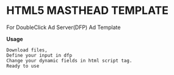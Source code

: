# HTML5 MASTHEAD TEMPLATE


For DoubleClick Ad Server(DFP) Ad Template

<b>Usage</b>

```
Download files,
Define your input in dfp 
Change your dynamic fields in html script tag.
Ready to use
```
